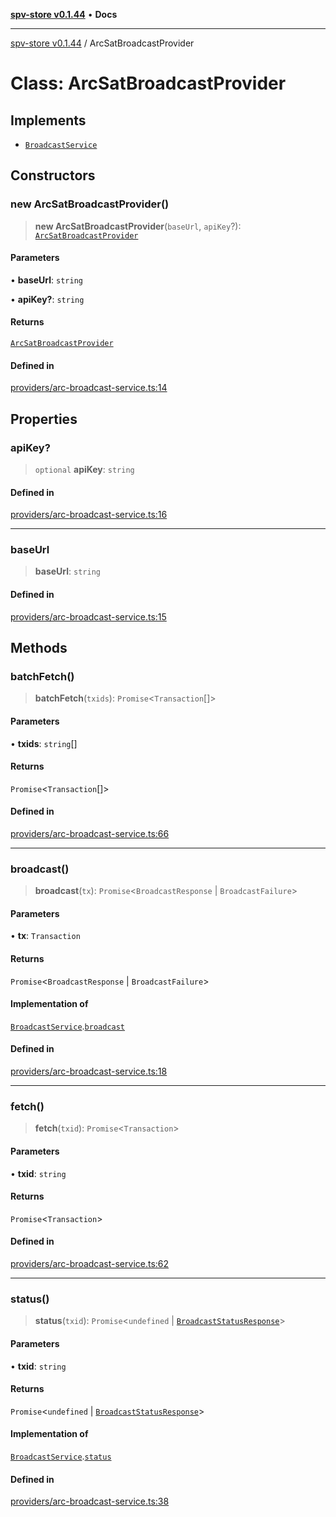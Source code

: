 [**spv-store v0.1.44**](../README.md) • **Docs**

***

[spv-store v0.1.44](../globals.md) / ArcSatBroadcastProvider

# Class: ArcSatBroadcastProvider

## Implements

- [`BroadcastService`](../interfaces/BroadcastService.md)

## Constructors

### new ArcSatBroadcastProvider()

> **new ArcSatBroadcastProvider**(`baseUrl`, `apiKey`?): [`ArcSatBroadcastProvider`](ArcSatBroadcastProvider.md)

#### Parameters

• **baseUrl**: `string`

• **apiKey?**: `string`

#### Returns

[`ArcSatBroadcastProvider`](ArcSatBroadcastProvider.md)

#### Defined in

[providers/arc-broadcast-service.ts:14](https://github.com/bitcoin-sv/spv-store/blob/e3a78734f6050d5b58a2dfc50b2ef9975d4564de/src/providers/arc-broadcast-service.ts#L14)

## Properties

### apiKey?

> `optional` **apiKey**: `string`

#### Defined in

[providers/arc-broadcast-service.ts:16](https://github.com/bitcoin-sv/spv-store/blob/e3a78734f6050d5b58a2dfc50b2ef9975d4564de/src/providers/arc-broadcast-service.ts#L16)

***

### baseUrl

> **baseUrl**: `string`

#### Defined in

[providers/arc-broadcast-service.ts:15](https://github.com/bitcoin-sv/spv-store/blob/e3a78734f6050d5b58a2dfc50b2ef9975d4564de/src/providers/arc-broadcast-service.ts#L15)

## Methods

### batchFetch()

> **batchFetch**(`txids`): `Promise`\<`Transaction`[]\>

#### Parameters

• **txids**: `string`[]

#### Returns

`Promise`\<`Transaction`[]\>

#### Defined in

[providers/arc-broadcast-service.ts:66](https://github.com/bitcoin-sv/spv-store/blob/e3a78734f6050d5b58a2dfc50b2ef9975d4564de/src/providers/arc-broadcast-service.ts#L66)

***

### broadcast()

> **broadcast**(`tx`): `Promise`\<`BroadcastResponse` \| `BroadcastFailure`\>

#### Parameters

• **tx**: `Transaction`

#### Returns

`Promise`\<`BroadcastResponse` \| `BroadcastFailure`\>

#### Implementation of

[`BroadcastService`](../interfaces/BroadcastService.md).[`broadcast`](../interfaces/BroadcastService.md#broadcast)

#### Defined in

[providers/arc-broadcast-service.ts:18](https://github.com/bitcoin-sv/spv-store/blob/e3a78734f6050d5b58a2dfc50b2ef9975d4564de/src/providers/arc-broadcast-service.ts#L18)

***

### fetch()

> **fetch**(`txid`): `Promise`\<`Transaction`\>

#### Parameters

• **txid**: `string`

#### Returns

`Promise`\<`Transaction`\>

#### Defined in

[providers/arc-broadcast-service.ts:62](https://github.com/bitcoin-sv/spv-store/blob/e3a78734f6050d5b58a2dfc50b2ef9975d4564de/src/providers/arc-broadcast-service.ts#L62)

***

### status()

> **status**(`txid`): `Promise`\<`undefined` \| [`BroadcastStatusResponse`](../interfaces/BroadcastStatusResponse.md)\>

#### Parameters

• **txid**: `string`

#### Returns

`Promise`\<`undefined` \| [`BroadcastStatusResponse`](../interfaces/BroadcastStatusResponse.md)\>

#### Implementation of

[`BroadcastService`](../interfaces/BroadcastService.md).[`status`](../interfaces/BroadcastService.md#status)

#### Defined in

[providers/arc-broadcast-service.ts:38](https://github.com/bitcoin-sv/spv-store/blob/e3a78734f6050d5b58a2dfc50b2ef9975d4564de/src/providers/arc-broadcast-service.ts#L38)
